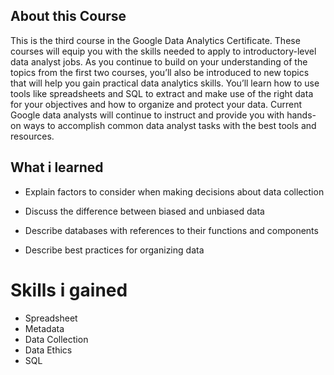 ## About this Course
This is the third course in the Google Data Analytics Certificate. These courses will equip you with the skills needed to apply to introductory-level data analyst jobs. As you continue to build on your understanding of the topics from the first two courses, you’ll also be introduced to new topics that will help you gain practical data analytics skills. You’ll learn how to use tools like spreadsheets and SQL to extract and make use of the right data for your objectives and how to organize and protect your data. Current Google data analysts will continue to instruct and provide you with hands-on ways to accomplish common data analyst tasks with the best tools and resources.

## What i learned

- Explain factors to consider when making decisions about data collection

- Discuss the difference between biased and unbiased data

- Describe databases with references to their functions and components

- Describe best practices for organizing data

# Skills i gained
- Spreadsheet
- Metadata
- Data Collection
- Data Ethics
- SQL
